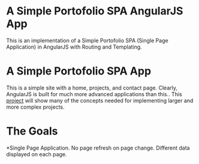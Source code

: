# A Simple Portofolio SPA AngularJS App

This is an implementation of a Simple Portofolio SPA (Single Page Application) in AngularJS with Routing and Templating.

# A Simple Portofolio SPA App

This is a simple site with a home, projects, and contact page. Clearly, AngularJS is built for much more advanced applications than this.. This [project] will show many of the concepts needed for implementing larger and more complex projects.

# The Goals

*Single Page Application.
No page refresh on page change.
Different data displayed on each page.

[project]: <https://scotch.io/tutorials/single-page-apps-with-angularjs-routing-and-templating>
